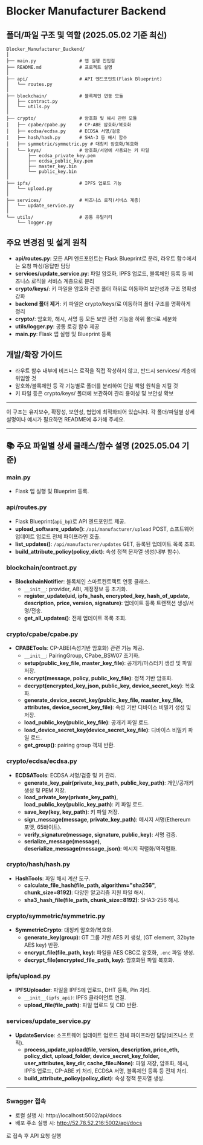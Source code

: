 # Blocker Manufacturer Backend

## 폴더/파일 구조 및 역할 (2025.05.02 기준 최신)

```
Blocker_Manufacturer_Backend/
│
├── main.py                # 앱 실행 진입점
├── README.md              # 프로젝트 설명
│
├── api/                   # API 엔드포인트(Flask Blueprint)
│   └── routes.py
│
├── blockchain/            # 블록체인 연동 모듈
│   ├── contract.py
│   └── utils.py
│
├── crypto/                # 암호화 및 해시 관련 모듈
│   ├── cpabe/cpabe.py     # CP-ABE 암호화/복호화
│   ├── ecdsa/ecdsa.py     # ECDSA 서명/검증
│   ├── hash/hash.py       # SHA-3 등 해시 함수
│   ├── symmetric/symmetric.py # 대칭키 암호화/복호화
│   └── keys/              # 암호화/서명에 사용되는 키 파일
│       ├── ecdsa_private_key.pem
│       ├── ecdsa_public_key.pem
│       ├── master_key.bin
│       └── public_key.bin
│
├── ipfs/                  # IPFS 업로드 기능
│   └── upload.py
│
├── services/              # 비즈니스 로직(서비스 계층)
│   └── update_service.py
│
└── utils/                 # 공통 유틸리티
    └── logger.py
```

## 주요 변경점 및 설계 원칙

- **api/routes.py**: 모든 API 엔드포인트는 Flask Blueprint로 분리, 라우트 함수에서는 요청 파싱/응답만 담당
- **services/update_service.py**: 파일 암호화, IPFS 업로드, 블록체인 등록 등 비즈니스 로직을 서비스 계층으로 분리
- **crypto/keys/**: 키 파일을 암호화 관련 폴더 하위로 이동하여 보안성과 구조 명확성 강화
- **backend 폴더 제거**: 키 파일은 crypto/keys/로 이동하여 폴더 구조를 명확하게 정리
- **crypto/**: 암호화, 해시, 서명 등 모든 보안 관련 기능을 하위 폴더로 세분화
- **utils/logger.py**: 공통 로깅 함수 제공
- **main.py**: Flask 앱 실행 및 Blueprint 등록

## 개발/확장 가이드
- 라우트 함수 내부에 비즈니스 로직을 직접 작성하지 않고, 반드시 services/ 계층에 위임할 것
- 암호화/블록체인 등 각 기능별로 폴더를 분리하여 단일 책임 원칙을 지킬 것
- 키 파일 등은 crypto/keys/ 폴더에 보관하여 관리 용이성 및 보안성 확보

---

이 구조는 유지보수, 확장성, 보안성, 협업에 최적화되어 있습니다. 각 폴더/파일별 상세 설명이나 예시가 필요하면 README에 추가해 주세요.

---

## 📚 주요 파일별 상세 클래스/함수 설명 (2025.05.04 기준)

### main.py
- Flask 앱 실행 및 Blueprint 등록.

### api/routes.py
- Flask Blueprint(`api_bp`)로 API 엔드포인트 제공.
- **upload_software_update()**: `/api/manufacturer/upload` POST, 소프트웨어 업데이트 업로드 전체 파이프라인 호출.
- **list_updates()**: `/api/manufacturer/updates` GET, 등록된 업데이트 목록 조회.
- **build_attribute_policy(policy_dict)**: 속성 정책 문자열 생성(내부 함수).

### blockchain/contract.py
- **BlockchainNotifier**: 블록체인 스마트컨트랙트 연동 클래스.
  - `__init__`: provider, ABI, 계정정보 등 초기화.
  - **register_update(uid, ipfs_hash, encrypted_key, hash_of_update, description, price, version, signature)**: 업데이트 등록 트랜잭션 생성/서명/전송.
  - **get_all_updates()**: 전체 업데이트 목록 조회.

### crypto/cpabe/cpabe.py
- **CPABETools**: CP-ABE(속성기반 암호화) 관련 기능 제공.
  - `__init__`: PairingGroup, CPabe_BSW07 초기화.
  - **setup(public_key_file, master_key_file)**: 공개키/마스터키 생성 및 파일 저장.
  - **encrypt(message, policy, public_key_file)**: 정책 기반 암호화.
  - **decrypt(encrypted_key_json, public_key, device_secret_key)**: 복호화.
  - **generate_device_secret_key(public_key_file, master_key_file, attributes, device_secret_key_file)**: 속성 기반 디바이스 비밀키 생성 및 저장.
  - **load_public_key(public_key_file)**: 공개키 파일 로드.
  - **load_device_secret_key(device_secret_key_file)**: 디바이스 비밀키 파일 로드.
  - **get_group()**: pairing group 객체 반환.

### crypto/ecdsa/ecdsa.py
- **ECDSATools**: ECDSA 서명/검증 및 키 관리.
  - **generate_key_pair(private_key_path, public_key_path)**: 개인/공개키 생성 및 PEM 저장.
  - **load_private_key(private_key_path)**, **load_public_key(public_key_path)**: 키 파일 로드.
  - **save_key(key, key_path)**: 키 파일 저장.
  - **sign_message(message, private_key_path)**: 메시지 서명(Ethereum 포맷, 65바이트).
  - **verify_signature(message, signature, public_key)**: 서명 검증.
  - **serialize_message(message)**, **deserialize_message(message_json)**: 메시지 직렬화/역직렬화.

### crypto/hash/hash.py
- **HashTools**: 파일 해시 계산 도구.
  - **calculate_file_hash(file_path, algorithm="sha256", chunk_size=8192)**: 다양한 알고리즘 지원 파일 해시.
  - **sha3_hash_file(file_path, chunk_size=8192)**: SHA3-256 해시.

### crypto/symmetric/symmetric.py
- **SymmetricCrypto**: 대칭키 암호화/복호화.
  - **generate_key(group)**: GT 그룹 기반 AES 키 생성, (GT element, 32byte AES key) 반환.
  - **encrypt_file(file_path, key)**: 파일을 AES CBC로 암호화, `.enc` 파일 생성.
  - **decrypt_file(encrypted_file_path, key)**: 암호화된 파일 복호화.

### ipfs/upload.py
- **IPFSUploader**: 파일을 IPFS에 업로드, DHT 등록, Pin 처리.
  - `__init__(ipfs_api)`: IPFS 클라이언트 연결.
  - **upload_file(file_path)**: 파일 업로드 및 CID 반환.

### services/update_service.py
- **UpdateService**: 소프트웨어 업데이트 업로드 전체 파이프라인 담당(비즈니스 로직).
  - **process_update_upload(file, version, description, price_eth, policy_dict, upload_folder, device_secret_key_folder, user_attributes, key_dir, cache_file=None)**: 파일 저장, 암호화, 해시, IPFS 업로드, CP-ABE 키 처리, ECDSA 서명, 블록체인 등록 등 전체 처리.
  - **build_attribute_policy(policy_dict)**: 속성 정책 문자열 생성.

---

### Swagger 접속
- 로컬 실행 시: http://localhost:5002/api/docs 
- 배포 주소 실행 시: http://52.78.52.216:5002/api/docs

로 접속 후 API 요청 실행

